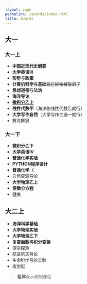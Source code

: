 ```yaml
---
layout: page
permalink: /awards/index.html
title: Awards
---
```



## 大一

### 大一上
- **中国近现代史纲要**
- **大学英语III**
- **形势与政策**
- **计算机科学与基础**~~现在好像被取消了~~
- **思想道德与法治**
- **海洋导论**
- [**微积分乙上**](https://albondna.github.io/ziliao/大一上/weijifen1.md)
- **线性代数甲**（海洋修线性代数乙就行）
- **大学写作自然**（大学写作三选一就行）
- 舞龙舞狮

### 大一下
- **微积分乙下**
- **大学英语IV**
- **普通化学实验**
- **PYTHON程序设计**
- **普通化学（**
- 自然资源导论
- **大学物理乙上**
- **常微分方程**
- 健美


## 大二上

- **海洋科学基础**
- **大学物理实验**
- **大学物理乙下**
- **复变函数与积分变换**
- 深空探测
- 航空航天导论
- 生命科学导论实验
- 皮划艇


>**粗体**表示预制课程

<br>
